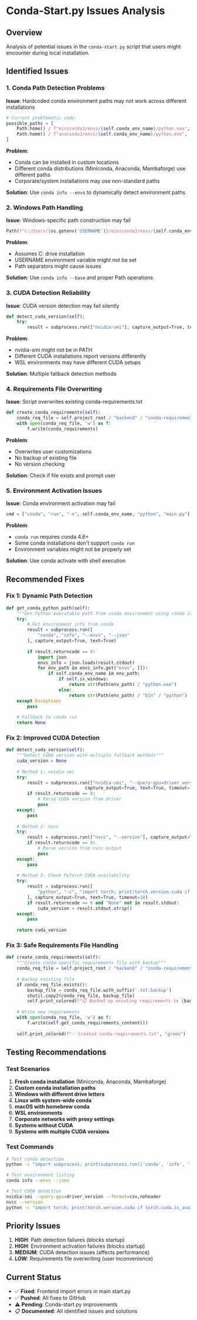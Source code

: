 # Conda-Start.py Issues Analysis

## Overview
Analysis of potential issues in the `conda-start.py` script that users might encounter during local installation.

## Identified Issues

### 1. **Conda Path Detection Problems**
**Issue**: Hardcoded conda environment paths may not work across different installations
```python
# Current problematic code:
possible_paths = [
    Path.home() / f"miniconda3/envs/{self.conda_env_name}/python.exe",
    Path.home() / f"anaconda3/envs/{self.conda_env_name}/python.exe",
]
```

**Problem**: 
- Conda can be installed in custom locations
- Different conda distributions (Miniconda, Anaconda, Mambaforge) use different paths
- Corporate/system installations may use non-standard paths

**Solution**: Use `conda info --envs` to dynamically detect environment paths

### 2. **Windows Path Handling**
**Issue**: Windows-specific path construction may fail
```python
Path(f"C:/Users/{os.getenv('USERNAME')}/miniconda3/envs/{self.conda_env_name}/python.exe")
```

**Problem**:
- Assumes C: drive installation
- USERNAME environment variable might not be set
- Path separators might cause issues

**Solution**: Use `conda info --base` and proper Path operations

### 3. **CUDA Detection Reliability**
**Issue**: CUDA version detection may fail silently
```python
def detect_cuda_version(self):
    try:
        result = subprocess.run(["nvidia-smi"], capture_output=True, text=True)
```

**Problem**:
- nvidia-smi might not be in PATH
- Different CUDA installations report versions differently
- WSL environments may have different CUDA setups

**Solution**: Multiple fallback detection methods

### 4. **Requirements File Overwriting**
**Issue**: Script overwrites existing conda-requirements.txt
```python
def create_conda_requirements(self):
    conda_req_file = self.project_root / "backend" / "conda-requirements.txt"
    with open(conda_req_file, 'w') as f:
        f.write(conda_requirements)
```

**Problem**:
- Overwrites user customizations
- No backup of existing file
- No version checking

**Solution**: Check if file exists and prompt user

### 5. **Environment Activation Issues**
**Issue**: Conda environment activation may fail
```python
cmd = ["conda", "run", "-n", self.conda_env_name, "python", "main.py"]
```

**Problem**:
- `conda run` requires conda 4.6+
- Some conda installations don't support `conda run`
- Environment variables might not be properly set

**Solution**: Use conda activate with shell execution

## Recommended Fixes

### Fix 1: Dynamic Path Detection
```python
def get_conda_python_path(self):
    """Get Python executable path from conda environment using conda info"""
    try:
        # Get environment info from conda
        result = subprocess.run([
            "conda", "info", "--envs", "--json"
        ], capture_output=True, text=True)
        
        if result.returncode == 0:
            import json
            envs_info = json.loads(result.stdout)
            for env_path in envs_info.get("envs", []):
                if self.conda_env_name in env_path:
                    if self.is_windows:
                        return str(Path(env_path) / "python.exe")
                    else:
                        return str(Path(env_path) / "bin" / "python")
    except Exception:
        pass
    
    # Fallback to conda run
    return None
```

### Fix 2: Improved CUDA Detection
```python
def detect_cuda_version(self):
    """Detect CUDA version with multiple fallback methods"""
    cuda_version = None
    
    # Method 1: nvidia-smi
    try:
        result = subprocess.run(["nvidia-smi", "--query-gpu=driver_version", "--format=csv,noheader"], 
                              capture_output=True, text=True, timeout=10)
        if result.returncode == 0:
            # Parse CUDA version from driver
            pass
    except:
        pass
    
    # Method 2: nvcc
    try:
        result = subprocess.run(["nvcc", "--version"], capture_output=True, text=True, timeout=10)
        if result.returncode == 0:
            # Parse version from nvcc output
            pass
    except:
        pass
    
    # Method 3: Check PyTorch CUDA availability
    try:
        result = subprocess.run([
            "python", "-c", "import torch; print(torch.version.cuda if torch.cuda.is_available() else 'None')"
        ], capture_output=True, text=True, timeout=10)
        if result.returncode == 0 and "None" not in result.stdout:
            cuda_version = result.stdout.strip()
    except:
        pass
    
    return cuda_version
```

### Fix 3: Safe Requirements File Handling
```python
def create_conda_requirements(self):
    """Create conda-specific requirements file with backup"""
    conda_req_file = self.project_root / "backend" / "conda-requirements.txt"
    
    # Backup existing file
    if conda_req_file.exists():
        backup_file = conda_req_file.with_suffix('.txt.backup')
        shutil.copy2(conda_req_file, backup_file)
        self.print_colored(f"📋 Backed up existing requirements to {backup_file.name}", "yellow")
    
    # Write new requirements
    with open(conda_req_file, 'w') as f:
        f.write(self.get_conda_requirements_content())
    
    self.print_colored(f"✅ Created conda-requirements.txt", "green")
```

## Testing Recommendations

### Test Scenarios
1. **Fresh conda installation** (Miniconda, Anaconda, Mambaforge)
2. **Custom conda installation paths**
3. **Windows with different drive letters**
4. **Linux with system-wide conda**
5. **macOS with homebrew conda**
6. **WSL environments**
7. **Corporate networks with proxy settings**
8. **Systems without CUDA**
9. **Systems with multiple CUDA versions**

### Test Commands
```bash
# Test conda detection
python -c "import subprocess; print(subprocess.run(['conda', 'info', '--base'], capture_output=True, text=True).stdout)"

# Test environment listing
conda info --envs --json

# Test CUDA detection
nvidia-smi --query-gpu=driver_version --format=csv,noheader
nvcc --version
python -c "import torch; print(torch.version.cuda if torch.cuda.is_available() else 'None')"
```

## Priority Issues
1. **HIGH**: Path detection failures (blocks startup)
2. **HIGH**: Environment activation failures (blocks startup)
3. **MEDIUM**: CUDA detection issues (affects performance)
4. **LOW**: Requirements file overwriting (user inconvenience)

## Current Status
- ✅ **Fixed**: Frontend import errors in main start.py
- ✅ **Pushed**: All fixes to GitHub
- ⚠️ **Pending**: Conda-start.py improvements
- 📋 **Documented**: All identified issues and solutions